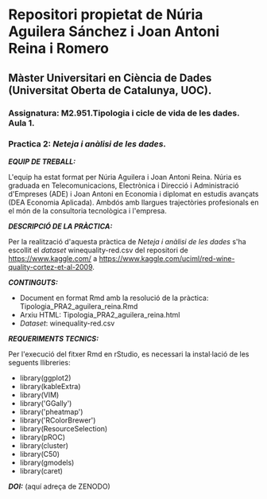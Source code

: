 # Repositori propietat de Núria Aguilera Sánchez i Joan Antoni Reina i Romero

## Màster Universitari en Ciència de Dades (Universitat Oberta de Catalunya, UOC).

### Assignatura:  M2.951.Tipologia i cicle de vida de les dades. Aula 1.
### Practica 2: *Neteja i anàlisi de les dades*.


***EQUIP DE TREBALL:***

L'equip ha estat format per Núria Aguilera i Joan Antoni Reina. Núria es graduada en Telecomunicacions, Electrònica i Direcció i Administració d'Empreses (ADE) i Joan Antoni en Economia i diplomat en estudis avançats (DEA Economia Aplicada). Ambdós amb llargues trajectòries profesionals en el món de la consultoria tecnològica i l'empresa.

***DESCRIPCIÓ DE LA PRÀCTICA:***

Per la realització d'aquesta pràctica de *Neteja i anàlisi de les dades* s'ha escollit el *dataset* winequality-red.csv del repositori de <https://www.kaggle.com/> a <https://www.kaggle.com/uciml/red-wine-quality-cortez-et-al-2009>.


***CONTINGUTS:***

* Document en format Rmd amb la resolució de la pràctica: Tipologia_PRA2_aguilera_reina.Rmd
* Arxiu HTML: Tipologia_PRA2_aguilera_reina.html
* *Dataset*: winequality-red.csv


***REQUERIMENTS TECNICS:***

Per l'execució del fitxer Rmd en rStudio, es necessari la instal·lació de les seguents llibreries:

* library(ggplot2)
* library(kableExtra) 
* library(VIM)
* library('GGally')
* library('pheatmap')
* library('RColorBrewer')
* library(ResourceSelection)
* library(pROC)
* library(cluster)
* library(C50)
* library(gmodels)
* library(caret)


***DOI:*** (aquí adreça de ZENODO)
